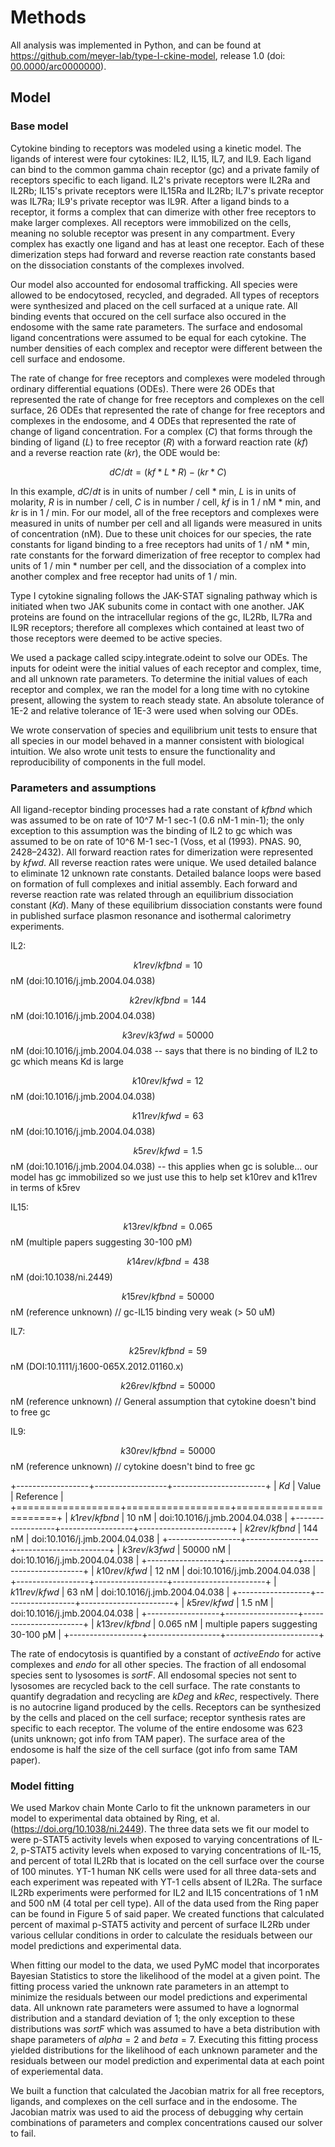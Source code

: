 # Methods

All analysis was implemented in Python, and can be found at <https://github.com/meyer-lab/type-I-ckine-model>, release 1.0 (doi: [00.0000/arc0000000](https://doi.org/doi-url)).



## Model

### Base model

Cytokine binding to receptors was modeled using a kinetic model.  The ligands of interest were four cytokines: IL2, IL15, IL7, and IL9. Each ligand can bind to the common gamma chain receptor (gc) and a private family of receptors specific to each ligand. IL2's private receptors were IL2Ra and IL2Rb; IL15's private receptors were IL15Ra and IL2Rb; IL7's private receptor was IL7Ra; IL9's private receptor was IL9R. After a ligand binds to a receptor, it forms a complex that can dimerize with other free receptors to make larger complexes. All receptors were immobilized on the cells, meaning no soluble receptor was present in any compartment. Every complex has exactly one ligand and has at least one receptor. Each of these dimerization steps had forward and reverse reaction rate constants based on the dissociation constants of the complexes involved.

Our model also accounted for endosomal trafficking. All species were allowed to be endocytosed, recycled, and degraded. All types of receptors were synthesized and placed on the cell surfaced at a unique rate. All binding events that occured on the cell surface also occured in the endosome with the same rate parameters. The surface and endosomal ligand concentrations were assumed to be equal for each cytokine. The number densities of each complex and receptor were different between the cell surface and endosome. 

The rate of change for free receptors and complexes were modeled through ordinary differential equations (ODEs). There were 26 ODEs that represented the rate of change for free receptors and complexes on the cell surface, 26 ODEs that represented the rate of change for free receptors and complexes in the endosome, and 4 ODEs that represented the rate of change of ligand concentration. For a complex ($C$) that forms through the binding of ligand ($L$) to free receptor ($R$) with a forward reaction rate ($kf$) and a reverse reaction rate ($kr$), the ODE would be:

$$dC/dt=(kf*L*R)-(kr*C)$$ 

In this example, $dC/dt$ is in units of number / cell * min, $L$ is in units of molarity, $R$ is in number / cell, $C$ is in number / cell, $kf$ is in 1 / nM * min, and $kr$ is in 1 / min. For our model, all of the free receptors and complexes were measured in units of number per cell and all ligands were measured in units of concentration (nM). Due to these unit choices for our species, the rate constants for ligand binding to a free receptors had units of 1 / nM * min, rate constants for the forward dimerization of free receptor to complex had units of 1 / min * number per cell, and the dissociation of a complex into another complex and free receptor had units of 1 / min.

Type I cytokine signaling follows the JAK-STAT signaling pathway which is initiated when two JAK subunits come in contact with one another. JAK proteins are found on the intracellular regions of the gc, IL2Rb, IL7Ra and IL9R receptors; therefore all complexes which contained at least two of those receptors were deemed to be active species.

We used a package called scipy.integrate.odeint to solve our ODEs. The inputs for odeint were the initial values of each receptor and complex, time, and all unknown rate parameters. To determine the initial values of each receptor and complex, we ran the model for a  long time with no cytokine present, allowing the system to reach steady state. An absolute tolerance of 1E-2 and relative tolerance of 1E-3 were used when solving our ODEs.

We wrote conservation of species and equilibrium unit tests to ensure that all species in our model behaved in a manner consistent with biological intuition. We also wrote unit tests to ensure the functionality and reproducibility of components in the full model.


### Parameters and assumptions

All ligand-receptor binding processes had a rate constant of $kfbnd$ which was assumed to be on rate of 10^7 M-1 sec-1 (0.6 nM-1 min-1); the only exception to this assumption was the binding of IL2 to gc which was assumed to be on rate of 10^6 M-1 sec-1 (Voss, et al (1993). PNAS. 90, 2428–2432). All forward reaction rates for dimerization were represented by $kfwd$. All reverse reaction rates were unique. We used detailed balance to eliminate 12 unknown rate constants. Detailed balance loops were based on formation of full complexes and initial assembly. Each forward and reverse reaction rate was related through an equilibrium dissociation constant ($Kd$). Many of these equilibrium dissociation constants were found in published surface plasmon resonance and isothermal calorimetry experiments.


IL2:

$$k1rev / kfbnd = 10$$ nM (doi:10.1016/j.jmb.2004.04.038)

$$k2rev / kfbnd = 144$$ nM (doi:10.1016/j.jmb.2004.04.038)

$$k3rev / k3fwd = 50000$$ nM (doi:10.1016/j.jmb.2004.04.038 -- says that there is no binding of IL2 to gc which means Kd is large

$$k10rev / kfwd = 12$$ nM (doi:10.1016/j.jmb.2004.04.038)

$$k11rev / kfwd = 63$$ nM (doi:10.1016/j.jmb.2004.04.038)

$$k5rev / kfwd = 1.5$$ nM (doi:10.1016/j.jmb.2004.04.038) -- this applies when gc is soluble... our model has gc immobilized so we just use this to help set k10rev and k11rev in terms of k5rev

IL15:

$$k13rev / kfbnd = 0.065$$ nM (multiple papers suggesting 30-100 pM)

$$k14rev / kfbnd = 438$$ nM (doi:10.1038/ni.2449)

$$k15rev / kfbnd = 50000$$ nM (reference unknown) // gc-IL15 binding very weak (> 50 uM)

IL7:

$$k25rev / kfbnd = 59$$ nM (DOI:10.1111/j.1600-065X.2012.01160.x)

$$k26rev / kfbnd = 50000$$ nM (reference unknown) // General assumption that cytokine doesn't bind to free gc

IL9:

$$k30rev / kfbnd = 50000$$ nM (reference unknown) // cytokine doesn't bind to free gc

+------------------+------------------+-----------------------+
| $Kd$             | Value            | Reference             |
+==================+==================+=======================+
| $k1rev$/$kfbnd$  | 10 nM            | doi:10.1016/j.jmb.2004.04.038 |
+------------------+------------------+-----------------------+
| $k2rev$/$kfbnd$  | 144 nM           | doi:10.1016/j.jmb.2004.04.038 |
+------------------+------------------+-----------------------+
| $k3rev$/$k3fwd$  | 50000 nM         | doi:10.1016/j.jmb.2004.04.038 |
+------------------+------------------+-----------------------+
| $k10rev$/$kfwd$  | 12 nM            | doi:10.1016/j.jmb.2004.04.038 |
+------------------+------------------+-----------------------+
| $k11rev$/$kfwd$  | 63 nM            | doi:10.1016/j.jmb.2004.04.038 |
+------------------+------------------+-----------------------+
| $k5rev$/$kfwd$   | 1.5 nM           | doi:10.1016/j.jmb.2004.04.038 |
+------------------+------------------+-----------------------+
| $k13rev$/$kfbnd$ | 0.065 nM         | multiple papers suggesting 30-100 pM |
+------------------+------------------+-----------------------+


The rate of endocytosis is quantified by a constant of $activeEndo$ for active complexes and $endo$ for all other species. The fraction of all endosomal species sent to lysosomes is $sortF$. All endosomal species not sent to lysosomes are recycled back to the cell surface. The rate constants to quantify degradation and recycling are $kDeg$ and $kRec$, respectively. There is no autocrine ligand produced by the cells. Receptors can be synthesized by the cells and placed on the cell surface; receptor synthesis rates are specific to each receptor. The volume of the entire endosome was 623 (units unknown; got info from TAM paper). The surface area of the endosome is half the size of the cell surface (got info from same TAM paper).


### Model fitting

We used Markov chain Monte Carlo to fit the unknown parameters in our model to experimental data obtained by Ring, et al. (https://doi.org/10.1038/ni.2449). The three data sets we fit our model to were p-STAT5 activity levels when exposed to varying concentrations of IL-2, p-STAT5 activity levels when exposed to varying concentrations of IL-15, and percent of total IL2Rb that is located on the cell surface over the course of 100 minutes. YT-1 human NK cells were used for all three data-sets and each experiment was repeated with YT-1 cells absent of IL2Ra. The surface IL2Rb experiments were performed for IL2 and IL15 concentrations of 1 nM and 500 nM (4 total per cell type). All of the data used from the Ring paper can be found in Figure 5 of said paper. We created functions that calculated percent of maximal p-STAT5 activity and percent of surface IL2Rb under various cellular conditions in order to calculate the residuals between our model predictions and experimental data. 

When fitting our model to the data, we used PyMC model that incorporates Bayesian Statistics to store the likelihood of the model at a given point. The fitting process varied the unknown rate parameters in an attempt to minimize the residuals between our model predictions and experimental data. All unknown rate parameters were assumed to have a lognormal distribution and a standard deviation of 1; the only exception to these distributions was $sortF$ which was assumed to have a beta distribution with shape parameters of $alpha=2$ and $beta=7$. Executing this fitting process yielded distributions for the likelihood of each unknown parameter and the residuals between our model prediction and experimental data at each point of experiemental data. 

We built a function that calculated the Jacobian matrix for all free receptors, ligands, and complexes on the cell surface and in the endosome. The Jacobian matrix was used to aid the process of debugging why certain combinations of parameters and complex concentrations caused our solver to fail. 
